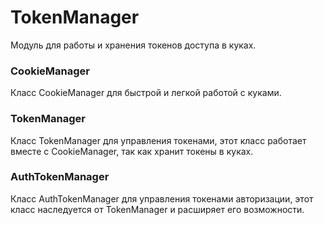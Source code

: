 # TokenManager
Модуль для работы и хранения токенов доступа в куках.

### CookieManager
Класс CookieManager для быстрой и легкой работой с куками.

### TokenManager
Класс TokenManager для управления токенами, этот класс работает вместе с CookieManager, так как хранит токены в куках.

### AuthTokenManager
Класс AuthTokenManager для управления токенами авторизации, этот класс наследуется от TokenManager и расширяет его возможности.
